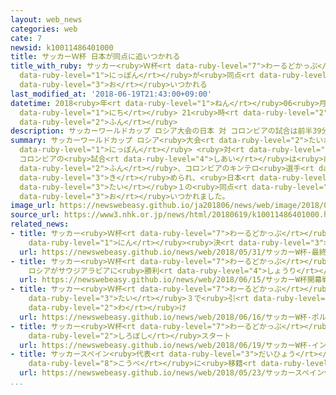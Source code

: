 ```yaml
---
layout: web_news
categories: web
cate: 7
newsid: k10011486401000
title: サッカーＷ杯 日本が同点に追いつかれる
title_with_ruby: サッカー<ruby>Ｗ杯<rt data-ruby-level="7">わーるどかっぷ</rt></ruby> <ruby>日本<rt
  data-ruby-level="1">にっぽん</rt></ruby>が<ruby>同点<rt data-ruby-level="2">どうてん</rt></ruby>に<ruby>追<rt
  data-ruby-level="3">お</rt></ruby>いつかれる
last_modified_at: '2018-06-19T21:43:00+09:00'
datetime: 2018<ruby>年<rt data-ruby-level="1">ねん</rt></ruby>06<ruby>月<rt data-ruby-level="1">がつ</rt></ruby>19<ruby>日<rt
  data-ruby-level="1">にち</rt></ruby> 21<ruby>時<rt data-ruby-level="2">じ</rt></ruby>43<ruby>分<rt
  data-ruby-level="2">ふん</rt></ruby>
description: サッカーワールドカップ ロシア大会の日本 対 コロンビアの試合は前半39分、コロンビアのキンテロ選手にフリーキックを決められ、日本は１対１の同点に追いつかれました。
summary: サッカーワールドカップ ロシア<ruby>大会<rt data-ruby-level="2">たいかい</rt></ruby>の<ruby>日本<rt
  data-ruby-level="1">にっぽん</rt></ruby> <ruby>対<rt data-ruby-level="3">たい</rt></ruby>
  コロンビアの<ruby>試合<rt data-ruby-level="4">しあい</rt></ruby>は<ruby>前半<rt data-ruby-level="2">ぜんはん</rt></ruby>39<ruby>分<rt
  data-ruby-level="2">ふん</rt></ruby>、コロンビアのキンテロ<ruby>選手<rt data-ruby-level="4">せんしゅ</rt></ruby>にフリーキックを<ruby>決<rt
  data-ruby-level="3">き</rt></ruby>められ、<ruby>日本<rt data-ruby-level="1">にっぽん</rt></ruby>は１<ruby>対<rt
  data-ruby-level="3">たい</rt></ruby>１の<ruby>同点<rt data-ruby-level="2">どうてん</rt></ruby>に<ruby>追<rt
  data-ruby-level="3">お</rt></ruby>いつかれました。
image_url: https://newswebeasy.github.io/ja201806/news/web/image/2018/06/19/K10011486401_1806192150_1806192153_01_02.jpg
source_url: https://www3.nhk.or.jp/news/html/20180619/k10011486401000.html
related_news:
- title: サッカー<ruby>Ｗ杯<rt data-ruby-level="7">わーるどかっぷ</rt></ruby> <ruby>最終<rt data-ruby-level="4">さいしゅう</rt></ruby>メンバー23<ruby>人<rt
    data-ruby-level="1">にん</rt></ruby><ruby>決<rt data-ruby-level="3">き</rt></ruby>まる
  url: https://newswebeasy.github.io/news/web/2018/05/31/サッカーW杯-最終メンバー23人決まる
- title: サッカー<ruby>Ｗ杯<rt data-ruby-level="7">わーるどかっぷ</rt></ruby><ruby>開幕戦<rt data-ruby-level="6">かいまくせん</rt></ruby>
    ロシアがサウジアラビアに<ruby>勝利<rt data-ruby-level="4">しょうり</rt></ruby>
  url: https://newswebeasy.github.io/news/web/2018/06/15/サッカーW杯開幕戦-ロシアがサウジアラビアに勝利
- title: サッカー<ruby>Ｗ杯<rt data-ruby-level="7">わーるどかっぷ</rt></ruby> ポルトガル<ruby>対<rt data-ruby-level="3">たい</rt></ruby>スペインは３<ruby>対<rt
    data-ruby-level="3">たい</rt></ruby>３で<ruby>引<rt data-ruby-level="2">ひ</rt></ruby>き<ruby>分<rt
    data-ruby-level="2">わ</rt></ruby>け
  url: https://newswebeasy.github.io/news/web/2018/06/16/サッカーW杯-ポルトガル対スペインは3対3で引き分け
- title: サッカー<ruby>Ｗ杯<rt data-ruby-level="7">わーるどかっぷ</rt></ruby> イングランドが<ruby>白星<rt
    data-ruby-level="2">しろぼし</rt></ruby>スタート
  url: https://newswebeasy.github.io/news/web/2018/06/19/サッカーW杯-イングランドが白星スタート
- title: サッカースペイン<ruby>代表<rt data-ruby-level="3">だいひょう</rt></ruby> イニエスタ Ｊ１<ruby>神戸<rt
    data-ruby-level="8">こうべ</rt></ruby>に<ruby>移籍<rt data-ruby-level="7">いせき</rt></ruby>へ
  url: https://newswebeasy.github.io/news/web/2018/05/23/サッカースペイン代表-イニエスタ-J1神戸に移籍へ
...
```

